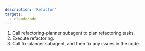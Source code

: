 ```yaml
---
description: 'Refactor'
targets:
  - claudecode
---
```


1. Call refactoring-planner subagent to plan refactoring tasks.
2. Execute refactoring.
3. Call fix-planner subagent, and then fix any issues in the code.
